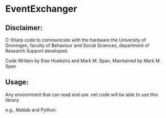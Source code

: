 # EventExchanger

## Disclaimer:

C-Sharp code to communicate with the hardware the University of Groningen,
faculty of Behaviour and Social Sciences, department of Research Support developed.

Code Written by Eise Hoekstra and Mark M. Span, Maintained by Mark M. Span

## Usage:

Any environment that can read and use .net code will be able to use this library.

e.g., Matlab and Python.

